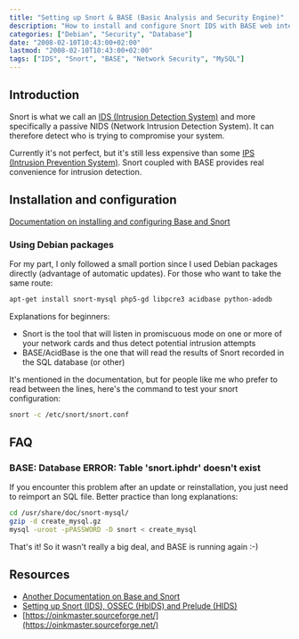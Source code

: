 ```yaml
---
title: "Setting up Snort & BASE (Basic Analysis and Security Engine)"
description: "How to install and configure Snort IDS with BASE web interface for network intrusion detection on Debian systems"
categories: ["Debian", "Security", "Database"]
date: "2008-02-10T10:43:00+02:00"
lastmod: "2008-02-10T10:43:00+02:00"
tags: ["IDS", "Snort", "BASE", "Network Security", "MySQL"]
---
```


## Introduction

Snort is what we call an [IDS (Intrusion Detection System)](https://fr.wikipedia.org/wiki/Syst%C3%A8me_de_d%C3%A9tection_d%27intrusion) and more specifically a passive NIDS (Network Intrusion Detection System). It can therefore detect who is trying to compromise your system.

Currently it's not perfect, but it's still less expensive than some [IPS (Intrusion Prevention System)](https://fr.wikipedia.org/wiki/Syst%C3%A8me_de_pr%C3%A9vention_d%27intrusion). Snort coupled with BASE provides real convenience for intrusion detection.

## Installation and configuration

[Documentation on installing and configuring Base and Snort](../../../static/pdf/ids_snort_base.pdf)

### Using Debian packages

For my part, I only followed a small portion since I used Debian packages directly (advantage of automatic updates). For those who want to take the same route:

```bash
apt-get install snort-mysql php5-gd libpcre3 acidbase python-adodb
```

Explanations for beginners:

- Snort is the tool that will listen in promiscuous mode on one or more of your network cards and thus detect potential intrusion attempts
- BASE/AcidBase is the one that will read the results of Snort recorded in the SQL database (or other)

It's mentioned in the documentation, but for people like me who prefer to read between the lines, here's the command to test your snort configuration:

```bash
snort -c /etc/snort/snort.conf
```

## FAQ

### BASE: Database ERROR: Table 'snort.iphdr' doesn't exist

If you encounter this problem after an update or reinstallation, you just need to reimport an SQL file. Better practice than long explanations:

```bash
cd /usr/share/doc/snort-mysql/
gzip -d create_mysql.gz
mysql -uroot -pPASSWORD -D snort < create_mysql
```

That's it! So it wasn't really a big deal, and BASE is running again :-)

## Resources

- [Another Documentation on Base and Snort](../../../static/pdf/snort_base.pdf)
- [Setting up Snort (IDS), OSSEC (HbIDS) and Prelude (HIDS)](../../../static/pdf/av04mihf.pdf)
- [https://oinkmaster.sourceforge.net/](https://oinkmaster.sourceforge.net/)
